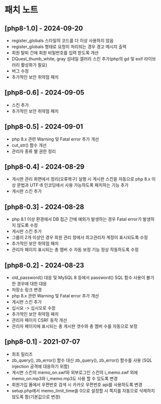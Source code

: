 # 패치 노트

## [php8-1.0] - 2024-09-20
- register_globals 스타일의 코드를 더 이상 사용하지 않음
- register_globals 형태로 요청이 처리되는 경우 경고 메시지 출력
- 회원 탈퇴 간에 회원 비밀번호를 입력 받도록 개선
- DQuest_thumb_white, gray 섬네일 갤러리 스킨 추가(php의 gd 및 exif 라이브러리 활성화가 필요)
- 버그 수정
- 추가적인 보안 취약점 패치


## [php8-0.6] - 2024-09-05
- 스킨 추가
- 추가적인 보안 취약점 패치


## [php8-0.5] - 2024-09-01
- php 8.x 관련 Warning 및 Fatal error 추가 개선
- cut_str() 함수 개선
- 관리자 종류 별 권한 정리


## [php8-0.4] - 2024-08-29
- 게시판 관리 화면에서 정리(오류복구) 실행 시 게시판 스킨을 자동으로 php 8.x 이상 문법과 UTF-8 인코딩에서 사용 가능하도록 패치하는 기능 추가
- 게시판 스킨 추가


## [php8-0.3] - 2024-08-28
- php 8.1 이상 환경에서 DB 접근 간에 예외가 발생하는 경우 Fatal error가 발생하지 않도록 수정
- 게시판 스킨 추가
- 그룹이 2개 이상인 경우 회원 관리 창에서 최고관리자 계정이 표시되도록 수정
- 추가적인 보안 취약점 패치
- 관리자 페이지 표시되는 총 멤버 수 자동 보정 기능 정상 작동하도록 수정


## [php8-0.2] - 2024-08-23
- old_password() 대응 및 MySQL 8 등에서 password() SQL 함수 사용이 불가한 경우에 대한 대응
- 저장소 링크 변경
- php 8.x 관련 Warning 및 Fatal error 추가 개선
- 게시판 스킨 추가
- 십시요 -> 십시오로 수정
- 추가적인 보안 취약점 패치
- 관리자 페이지 CSRF 동작 개선
- 관리자 페이지에 표시되는 총 게시판 갯수와 총 멤버 수를 자동으로 보정


## [php8-0.1] - 2021-07-07
- 최초 릴리즈
- zb_query(), zb_error() 함수 대신 zb_query(), zb_error() 함수를 사용 (SQL injection 공격에 대응하기 위함)
- 게시판 스킨의 memo_on.swf와 외부로그인 스킨의 i_memo.swf 외에 memo_on.mp3와 i_memo.mp3도 사용 할 수 있도록 변경
- 회원가입 폼에서 우편번호 검색 시 카카오 우편번호 api를 사용하도록 변경
- setup.php에서 memo_limit_time을 0으로 설정할 시 쪽지를 자동으로 삭제하지 않도록 함(기본값으로 변경)